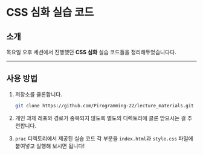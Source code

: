 # CSS 심화 실습 코드

## 소개
목요일 오후 세션에서 진행했던 **CSS 심화** 실습 코드들을 정리해두었습니다다.

---

## 사용 방법

1. 저장소를 클론합니다.
    ```bash
    git clone https://github.com/Pirogramming-22/lecture_materials.git .
    ```

2. 개인 과제 레포와 경로가 중복되지 않도록 별도의 디렉토리에 클론 받으시는 걸 추천합니다.

3. `prac` 디렉토리에서 제공된 실습 코드 각 부분을 `index.html`과 `style.css` 파일에 붙여넣고 실행해 보시면 됩니다!